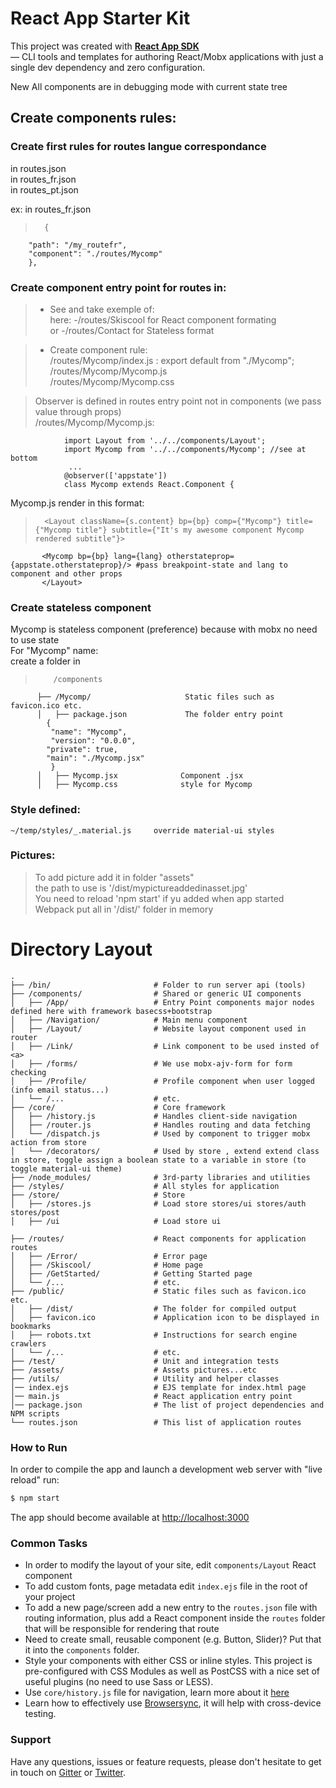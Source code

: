 # React App Starter Kit

This project was created with **[React App SDK](https://github.com/kriasoft/react-app)**  
— CLI tools and templates for authoring React/Mobx applications with just a single dev dependency and
zero configuration.

New All components are in debugging mode with current state tree 

## Create components rules: 
### Create first rules for routes langue correspondance
in routes.json  
in routes_fr.json  
in routes_pt.json  

ex: in routes_fr.json  
>       {
        "path": "/my_routefr",
        "component": "./routes/Mycomp"
        },

### Create component entry point for routes in:

>* See and take exemple of:   
    here: -/routes/Skiscool for React component formating  
    or -/routes/Contact  for Stateless format
    
>* Create component rule:  
        /routes/Mycomp/index.js : export default from "./Mycomp";  
        /routes/Mycomp/Mycomp.js  
        /routes/Mycomp/Mycomp.css

> Observer is defined in routes entry point not in components (we pass value through props)  
> /routes/Mycomp/Mycomp.js:                  
                
                import Layout from '../../components/Layout';  
                import Mycomp from '../../components/Mycomp'; //see at bottom   
                 ...  
                @observer(['appstate'])  
                class Mycomp extends React.Component {  
                
 Mycomp.js render in this format:    

>       <Layout className={s.content} bp={bp} comp={"Mycomp"} title={"Mycomp title"} subtitle={"It's my awesome component Mycomp rendered subtitle"}>
           <Mycomp bp={bp} lang={lang} otherstateprop={appstate.otherstateprop}/> #pass breakpoint-state and lang to component and other props
           </Layout>

### Create stateless component
Mycomp is stateless component (preference) because with mobx no need to use state   
For "Mycomp" name:  
create a folder in   
>         /components  
          ├── /Mycomp/                     Static files such as favicon.ico etc.
          │   ├── package.json             The folder entry point 
            {
             "name": "Mycomp",
             "version": "0.0.0",
            "private": true,
            "main": "./Mycomp.jsx"
             }
          │   ├── Mycomp.jsx              Component .jsx 
          │   ├── Mycomp.css              style for Mycomp
 
### Style defined:
    ~/temp/styles/_.material.js     override material-ui styles
    
### Pictures: 
>To add picture add it in folder "assets"  
the path to use is '/dist/mypictureaddedinasset.jpg'  
You need to reload 'npm start' if yu added when app started  
Webpack put all in '/dist/' folder in memory


# Directory Layout

```shell
.
├── /bin/                       # Folder to run server api (tools)
├── /components/                # Shared or generic UI components 
│   ├── /App/                   # Entry Point components major nodes defined here with framework basecss+bootstrap
│   ├── /Navigation/            # Main menu component
│   ├── /Layout/                # Website layout component used in router
│   ├── /Link/                  # Link component to be used insted of <a>
│   ├── /forms/                 # We use mobx-ajv-form for form checking
│   ├── /Profile/               # Profile component when user logged (info email status...)
│   └── /...                    # etc.
├── /core/                      # Core framework
│   ├── /history.js             # Handles client-side navigation
│   ├── /router.js              # Handles routing and data fetching
│   └── /dispatch.js            # Used by component to trigger mobx action from store
│   └── /decorators/            # Used by store , extend extend class in store, toggle assign a boolean state to a variable in store (to toggle material-ui theme)
├── /node_modules/              # 3rd-party libraries and utilities
├── /styles/                    # All styles for application
├── /store/                     # Store
│   ├── /stores.js              # Load store stores/ui stores/auth stores/post
│   ├── /ui                     # Load store ui 

├── /routes/                    # React components for application routes
│   ├── /Error/                 # Error page
│   ├── /Skiscool/              # Home page
│   ├── /GetStarted/            # Getting Started page
│   └── /...                    # etc.
├── /public/                    # Static files such as favicon.ico etc.
│   ├── /dist/                  # The folder for compiled output
│   ├── favicon.ico             # Application icon to be displayed in bookmarks
│   ├── robots.txt              # Instructions for search engine crawlers
│   └── /...                    # etc.
├── /test/                      # Unit and integration tests
├── /assets/                    # Assets pictures...etc
├── /utils/                     # Utility and helper classes
│── index.ejs                   # EJS template for index.html page
│── main.js                     # React application entry point
│── package.json                # The list of project dependencies and NPM scripts
└── routes.json                 # This list of application routes
```


### How to Run

In order to compile the app and launch a development web server with "live reload" run:

```sh
$ npm start
```

The app should become available at [http://localhost:3000](http://localhost:3000)

### Common Tasks

- In order to modify the layout of your site, edit `components/Layout` React component
- To add custom fonts, page metadata edit `index.ejs` file in the root of your project
- To add a new page/screen add a new entry to the `routes.json` file with routing information, plus
  add a React component inside the `routes` folder that will be responsible for rendering that route
- Need to create small, reusable component (e.g. Button, Slider)? Put that it into the `components`
  folder.
- Style your components with either CSS or inline styles. This project is pre-configured with CSS
  Modules as well as PostCSS with a nice set of useful plugins (no need to use Sass or LESS).
- Use `core/history.js` file for navigation, learn more about it [here](https://github.com/ReactTraining/history/tree/master/docs)
- Learn how to effectively use [Browsersync](https://browsersync.io/), it will help with
  cross-device testing.


### Support

Have any questions, issues or feature requests, please don't hesitate to get in touch on
[Gitter](https://gitter.im/kriasoft/react-app) or [Twitter](https://twitter.com/ReactSDK).

